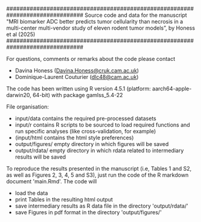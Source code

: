 ###############################################################################
Source code and data for the manuscript "MRI biomarker ADC better predicts 
	tumor cellularity than necrosis in a multi-center multi-vendor study 
	of eleven rodent tumor models”, by Honess et al (2025)
###############################################################################

For questions, comments or remarks about the code please contact  
- Davina Honess (Davina.Honess@cruk.cam.ac.uk)
- Dominique-Laurent Couturier (dlc48@cam.ac.uk)

The code has been written using R version 4.5.1 (platform: aarch64-apple-darwin20, 
64-bit) with package gamlss_5.4-22


File organisation:
- input/data contains the required pre-processed datasets
- input/r contains R scripts to be sourced to load required functions and
  run specific analyses (like cross-validation, for example)
- (input/html contains the html style preferences)
- output/figures/ empty directory in which figures will be saved 
- output/rdata/ empty directory in which rdata related to intermediary results
  will be saved

To reproduce the results presented in the manuscript (i.e, Tables 1 and S2, 
as well as Figures 2, 3, 4, 5 and S3), just run the code of the R markdown document 
'main.Rmd'. The code will
- load the data
- print Tables in the resulting html output 
- save intermediary results as R data file in the directory 'output/rdata/'
- save Figures in pdf format in the directory 'output/figures/'





